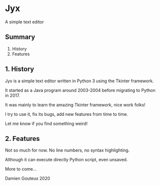 # Jyx

A simple text editor

## Summary

1. History
2. Features

## 1. History

Jyx is a simple text editor written in Python 3 using the Tkinter framework.

It started as a Java program around 2003-2004 before migrating to Python in 2017.

It was mainly to learn the amazing Tkinter framework, nice work folks!

I try to use it, fix its bugs, add new features from time to time.

Let me know if you find something weird!

## 2. Features

Not so much for now. No line numbers, no syntax highlighting.

Although it can execute directly Python script, even unsaved.

More to come...

Damien Gouteux 2020
